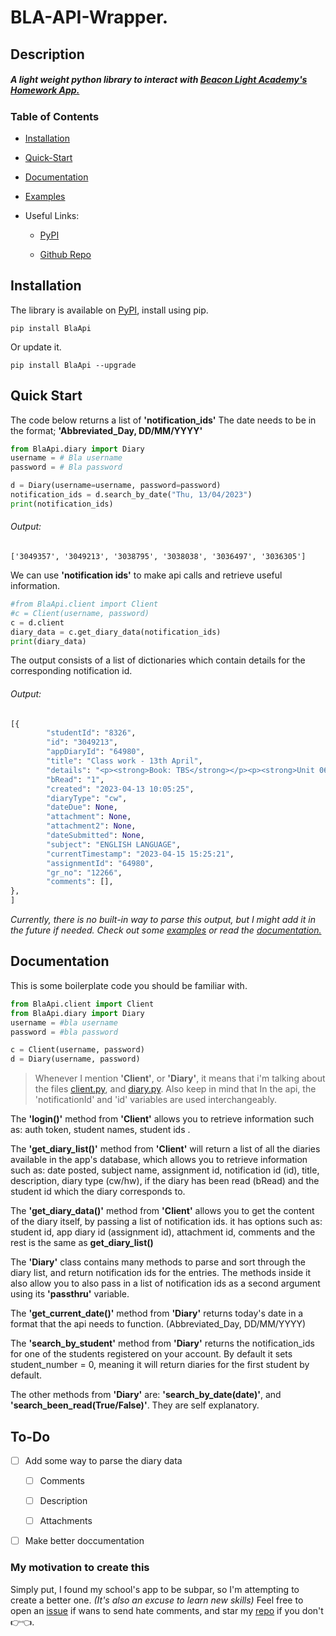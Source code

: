# BLA-API-Wrapper.

## Description

##### A light weight python library to interact with [Beacon Light Academy's Homework App.](https://beaconlightacademy.edu.pk/app/)

### Table of Contents

- [Installation](#Installation)



- [Quick-Start](#Quick-Start)



- [Documentation](#Documentation)



- [Examples](https://github.com/Omer-Farooqui/BLA-Api-Wrapper/tree/master/examples)


- Useful Links:
  
  - [PyPI](https://pypi.org/project/BlaApi/)
  
  - [Github Repo](https://github.com/Omer-Farooqui/BLA-Api-Wrapper)

## Installation

The library is available on [PyPI](https://pypi.org/project/BlaApi/), install using pip.

```shell
pip install BlaApi
```

Or update it.

```shell
pip install BlaApi --upgrade
```

## Quick Start

The code below returns a list of **'notification_ids'** The date needs to be in the format; **'Abbreviated_Day, DD/MM/YYYY'**

```python
from BlaApi.diary import Diary
username = # Bla username
password = # Bla password

d = Diary(username=username, password=password)
notification_ids = d.search_by_date("Thu, 13/04/2023")
print(notification_ids)
```

###### Output:

```shell
['3049357', '3049213', '3038795', '3038038', '3036497', '3036305']
```

We can use **'notification ids'** to make api calls and retrieve useful information.

```python
#from BlaApi.client import Client
#c = Client(username, password)
c = d.client
diary_data = c.get_diary_data(notification_ids)
print(diary_data)
```

The output consists of a list of dictionaries which contain details for the corresponding notification id.

###### Output:

```python
[{
        "studentId": "8326",
        "id": "3049213",
        "appDiaryId": "64980",
        "title": "Class work - 13th April",
        "details": "<p><strong>Book: TBS</strong></p><p><strong>Unit 06: Setting up a company</strong></p><p><strong>Chapter 01: Gathering information</strong></p><p>Chapter completed; discussed all activities. 'Sharpen your skills' also covered. </p><p><br></p>",
        "bRead": "1",
        "created": "2023-04-13 10:05:25",
        "diaryType": "cw",
        "dateDue": None,
        "attachment": None,
        "attachment2": None,
        "dateSubmitted": None,
        "subject": "ENGLISH LANGUAGE",
        "currentTimestamp": "2023-04-15 15:25:21",
        "assignmentId": "64980",
        "gr_no": "12266",
        "comments": [],
},
]
```

*Currently, there is no built-in way to parse this output, but I might add it in the future if needed. Check out some [examples](https://github.com/Omer-Farooqui/BLA-Api-Wrapper/tree/master/examples) or read the [documentation.](#Documentation)*

## Documentation

This is some boilerplate code you should be familiar with.

```python
from BlaApi.client import Client
from BlaApi.diary import Diary
username = #bla username
password = #bla password

c = Client(username, password)
d = Diary(username, password)
```

> Whenever I mention **'Client'**, or **'Diary'**, it means that i'm talking about the files [client.py](https://github.com/Omer-Farooqui/BLA-Api-Wrapper/blob/master/BlaApi/client.py), and [diary.py](https://github.com/Omer-Farooqui/BLA-Api-Wrapper/blob/master/BlaApi/diary.py). Also keep in mind that In the api, the 'notificationId' and 'id' variables are used interchangeably.

The **'login()'** method from **'Client'** allows you to retrieve information such as: auth token, student names, student ids .

The **'get_diary_list()'** method from **'Client'**  will return a list of all the diaries available in the app's database, which allows you to retrieve information such as: date posted, subject name, assignment id, notification id (id), title, description, diary type (cw/hw), if the diary has been read (bRead) and the student id which the diary corresponds to.

The **'get_diary_data()'** method from **'Client'** allows you to get the content of the diary itself, by passing a list of notification ids. it has options such as: student id, app diary id (assignment id), attachment id, comments and the rest is the same as **get_diary_list()**

The **'Diary'** class contains many methods to parse and sort through the diary list, and return notification ids for the entries. The methods inside it also allow you to also pass in a list of notification ids as a second argument using its **'passthru'** variable.

The **'get_current_date()'** method from **'Diary'** returns today's date in a format that the api needs to function. (Abbreviated_Day, DD/MM/YYYY)

The **'search_by_student'** method from **'Diary'** returns the notification_ids for one of the students registered on your account. By default it sets student_number = 0, meaning it will return diaries for the first student by default.

The other methods from **'Diary'** are: **'search_by_date(date)'**, and **'search_been_read(True/False)'**. They are self explanatory.

## To-Do

- [ ] Add some way to parse the diary data
  
  - [ ] Comments
  
  - [ ] Description
  
  - [ ] Attachments

- [ ] Make better doccumentation

### My motivation to create this

Simply put, I found my school's app to be subpar, so I'm attempting to create a better one. *(It's also an excuse to learn new skills)*
Feel free to open an [issue](https://github.com/Omer-Farooqui/BLA-Api-Wrapper/issues) if wans to send hate comments, and star my [repo](https://github.com/Omer-Farooqui/BLA-Api-Wrapper) if you don't 👉👈.
